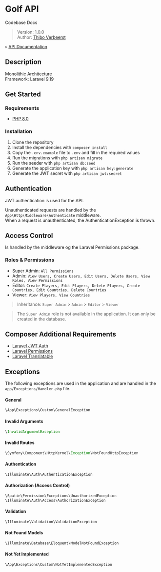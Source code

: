 # Golf API
Codebase Docs  
> Version: 1.0.0  
> Author: [Thibo Verbeerst](http://thiboverbeerst.com)

`>` [API Documentation](https://www.thibo.cloud/private/api/services/golf-api/documentation)

## Description
Monolithic Architecture  
Framework: Laravel 9.19

## Get Started  
### Requirements

- [PHP 8.0](http://php.net/downloads.php)

### Installation
1. Clone the repository
2. Install the dependencies with `composer install`
3. Copy the `.env.example` file to `.env` and fill in the required values
4. Run the migrations with `php artisan migrate`
5. Run the seeder with `php artisan db:seed`
6. Generate the application key with `php artisan key:generate`
7. Generate the JWT secret with `php artisan jwt:secret`

## Authentication
JWT authentication is used for the API.  

Unauthenticated requests are handled by the `App\Http\Middleware\Authenticate` middleware.  
When a request is unauthenticated, the AuthenticationException is thrown.

## Access Control
Is handled by the middleware og the Laravel Permissions package.
### Roles & Permissions
- Super Admin: `All Permissions`
- Admin: `View Users, Create Users, Edit Users, Delete Users, View Roles, View Permissions`
- Editor: `Create Players, Edit Players, Delete Players, Create Countries, Edit Countries, Delete Countries`
- Viewer: `View Players, View Countries`

> Inheritance: `Super Admin` > `Admin` > `Editor` > `Viewer`  

> The `Super Admin` role is not available in the application. It can only be created in the database.


## Composer Additional Requirements
- [Laravel JWT Auth](https://laravel-jwt-auth.readthedocs.io/en/latest/)
- [Laravel Permissions](https://spatie.be/docs/laravel-permission/v5/introduction)
- [Laravel Translatable](https://spatie.be/docs/laravel-translatable/v6/introduction)


## Exceptions  
The following exceptions are used in the application and are handled in the `app/Exceptions/Handler.php` file.

#### General
```php
\App\Exceptions\Custom\GeneralException
```

#### Invalid Arguments
```php
\InvalidArgumentException
```

#### Invalid Routes
```php
\Symfony\Component\HttpKernel\Exception\NotFoundHttpException
```

#### Authentication
```php
\Illuminate\Auth\AuthenticationException
``` 

#### Authorization (Access Control)
```php
\Spatie\Permission\Exceptions\UnauthorizedException
\Illuminate\Auth\Access\AuthorizationException
```

#### Validation
```php
\Illuminate\Validation\ValidationException
```

#### Not Found Models
```php
\Illuminate\Database\Eloquent\ModelNotFoundException
```

#### Not Yet Implemented
```php
\App\Exceptions\Custom\NotYetImplementedException
```

